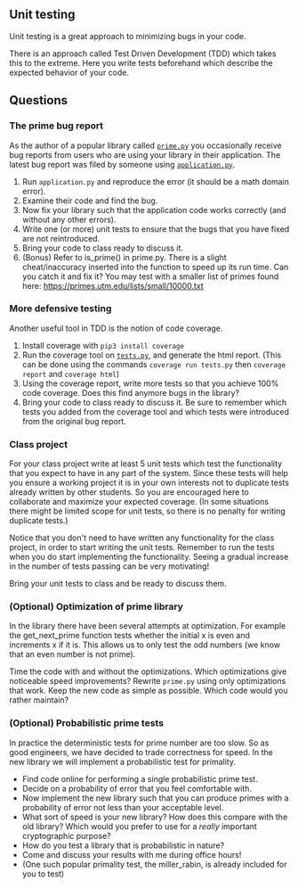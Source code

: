 ## Unit testing
Unit testing is a great approach to minimizing bugs in your code.

There is an approach called Test Driven Development (TDD) which takes this to
the extreme.  Here you write tests beforehand which describe the expected
behavior of your code.


## Questions
### The prime bug report
As the author of a popular library called [`prime.py`](prime.py) you
occasionally receive bug reports from users who are using your library in their
application. The latest bug report was filed by someone using [`application.py`](application.py).

1. Run `application.py` and reproduce the error (it should be a math domain error).
2. Examine their code and find the bug.  
3. Now fix your library such that the application code works correctly (and
    without any other errors).
4. Write one (or more) unit tests to ensure that the bugs that you have fixed
are not reintroduced.
5. Bring your code to class ready to discuss it.
6. (Bonus) Refer to is_prime() in prime.py. There is a slight cheat/inaccuracy inserted into the function to speed up its run time. Can you catch it and fix it? You may test with a smaller list of primes found here: https://primes.utm.edu/lists/small/10000.txt 

### More defensive testing
Another useful tool in TDD is the notion of code coverage.  

1. Install coverage with `pip3 install coverage`
2. Run the coverage tool on [`tests.py`](tests.py), and generate the html report.
(This can be done using the commands `coverage run tests.py` then `coverage report` and `coverage html`)
3. Using the coverage report, write more tests so that you achieve 100% code
coverage.  Does this find anymore bugs in the library?
5. Bring your code to class ready to discuss it.  Be sure to remember which
tests you added from the coverage tool and which tests were introduced from the
original bug report.

### Class project
For your class project write at least 5 unit tests which test the functionality
that you expect to have in any part of the system.  Since these tests will help
you ensure a working project it is in your own interests not to duplicate tests
already written by other students.  So you are encouraged here to collaborate
and maximize your expected coverage. (In some situations there might be limited
scope for unit tests, so there is no penalty for writing duplicate tests.)

Notice that you don't need to have written any functionality for the class
project, in order to start writing the unit tests.  Remember to run the tests
when you do start implementing the functionality.  Seeing a gradual increase in
the number of tests passing can be very motivating!

Bring your unit tests to class and be ready to discuss them.

### (Optional) Optimization of prime library

In the library there have been several attempts at optimization.  For example
the get_next_prime function tests whether the initial x is even and increments
x if it is.  This allows us to only test the odd numbers (we know that an even
number is not prime).

Time the code with and without the optimizations.  Which optimizations give
noticeable speed improvements?  Rewrite `prime.py` using only optimizations that
work. Keep the new code as simple as possible.   Which code would you rather
maintain?

### (Optional) Probabilistic prime tests

In practice the deterministic tests for prime number are too slow.  So as good
engineers, we have decided to trade correctness for speed.  In the new library
we will implement a probabilistic test for primality.  

- Find code online for performing a single probabilistic prime test.
- Decide on a probability of error that you feel comfortable with.
- Now implement the new library such that you can produce primes with a
probability of error not less than your acceptable level.
- What sort of speed is your new library?  How does this compare with the old
library?  Which would you prefer to use for a *really* important cryptographic
purpose?
- How do you test a library that is probabilistic in nature?
- Come and discuss your results with me during office hours!
- (One such popular primality test, the miller_rabin, is already included for you to test)
